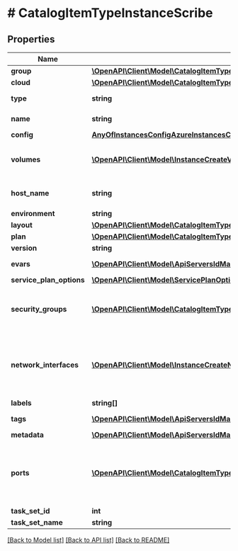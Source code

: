 # # CatalogItemTypeInstanceScribe

## Properties

Name | Type | Description | Notes
------------ | ------------- | ------------- | -------------
**group** | [**\OpenAPI\Client\Model\CatalogItemTypeInstanceScribeGroup**](CatalogItemTypeInstanceScribeGroup.md) |  |
**cloud** | [**\OpenAPI\Client\Model\CatalogItemTypeInstanceScribeCloud**](CatalogItemTypeInstanceScribeCloud.md) |  |
**type** | **string** | The type of instance by code we want to fetch. |
**name** | **string** | Name of the instance to be created. |
**config** | [**AnyOfInstancesConfigAzureInstancesConfigVMWareInstancesConfigGCPInstancesConfigAWSObject**](AnyOfInstancesConfigAzureInstancesConfigVMWareInstancesConfigGCPInstancesConfigAWSObject.md) |  |
**volumes** | [**\OpenAPI\Client\Model\InstanceCreateVolume[]**](InstanceCreateVolume.md) | The (optional) volumes parameter is for LV configuration, can create additional LVs at provision It should be passed as an array of |
**host_name** | **string** | Hostname of the instance to be created.  Can be the same as the instance name. | [optional]
**environment** | **string** | Environment code | [optional]
**layout** | [**\OpenAPI\Client\Model\CatalogItemTypeInstanceScribeLayout**](CatalogItemTypeInstanceScribeLayout.md) |  |
**plan** | [**\OpenAPI\Client\Model\CatalogItemTypeInstanceScribePlan**](CatalogItemTypeInstanceScribePlan.md) |  |
**version** | **string** | Version of the layout to create. | [optional]
**evars** | [**\OpenAPI\Client\Model\ApiServersIdMakeManagedServerTags[]**](ApiServersIdMakeManagedServerTags.md) | Environment Variables, an array of objects that have name and value. | [optional]
**service_plan_options** | [**\OpenAPI\Client\Model\ServicePlanOptions**](ServicePlanOptions.md) |  | [optional]
**security_groups** | [**\OpenAPI\Client\Model\CatalogItemTypeInstanceScribeSecurityGroups[]**](CatalogItemTypeInstanceScribeSecurityGroups.md) | Key for security group configuration. It should be passed as an array of objects containing the id of the security group to assign the instance to. | [optional]
**network_interfaces** | [**\OpenAPI\Client\Model\InstanceCreateNetwork[]**](InstanceCreateNetwork.md) | The networkInterfaces parameter is for network configuration.  The Options API &#x60;/api/options/zoneNetworkOptions?zoneId&#x3D;5&amp;provisionTypeId&#x3D;10&#x60; can be used to see which options are available. | [optional]
**labels** | **string[]** | Array of strings (keywords). | [optional]
**tags** | [**\OpenAPI\Client\Model\ApiServersIdMakeManagedServerTags[]**](ApiServersIdMakeManagedServerTags.md) | Metadata tags, Array of objects having a name and value. | [optional]
**metadata** | [**\OpenAPI\Client\Model\ApiServersIdMakeManagedServerTags[]**](ApiServersIdMakeManagedServerTags.md) | Alias for &#x60;tags&#x60;. | [optional]
**ports** | [**\OpenAPI\Client\Model\CatalogItemTypeInstanceScribePorts[]**](CatalogItemTypeInstanceScribePorts.md) | The ports parameter is for port configuration.  The layout may have default ports, which are defined in node types, that are always configured. This parameter will be for additional custom ports to be opened. | [optional]
**task_set_id** | **int** | The Workflow ID to execute. | [optional]
**task_set_name** | **string** | The Workflow Name to execute. | [optional]

[[Back to Model list]](../../README.md#models) [[Back to API list]](../../README.md#endpoints) [[Back to README]](../../README.md)
